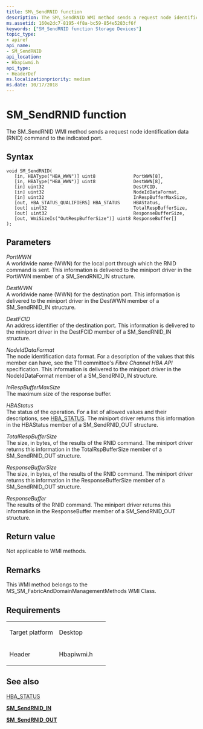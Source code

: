 ```yaml
---
title: SM\_SendRNID function
description: The SM\_SendRNID WMI method sends a request node identification data (RNID) command to the indicated port.
ms.assetid: 160e2dc7-8195-4f8a-bc59-854e5283cf6f
keywords: ["SM_SendRNID function Storage Devices"]
topic_type:
- apiref
api_name:
- SM_SendRNID
api_location:
- Hbapiwmi.h
api_type:
- HeaderDef
ms.localizationpriority: medium
ms.date: 10/17/2018
---
```


# SM\_SendRNID function


The SM\_SendRNID WMI method sends a request node identification data (RNID) command to the indicated port.

Syntax
------

```ManagedCPlusPlus
void SM_SendRNID(
   [in, HBAType("HBA_WWN")] uint8              PortWWN[8],
   [in, HBAType("HBA_WWN")] uint8              DestWWN[8],
   [in] uint32                                 DestFCID,
   [in] uint32                                 NodeIdDataFormat,
   [in] uint32                                 InRespBufferMaxSize,
   [out, HBA_STATUS_QUALIFIERS] HBA_STATUS     HBAStatus,
   [out] uint32                                TotalRespBufferSize,
   [out] uint32                                ResponseBufferSize,
   [out, WmiSizeIs("OutRespBufferSize")] uint8 ResponseBuffer[]
);
```

Parameters
----------

*PortWWN*   
A worldwide name (WWN) for the local port through which the RNID command is sent. This information is delivered to the miniport driver in the PortWWN member of a SM\_SendRNID\_IN structure.

*DestWWN*   
A worldwide name (WWN) for the destination port. This information is delivered to the miniport driver in the DestWWN member of a SM\_SendRNID\_IN structure.

*DestFCID*   
An address identifier of the destination port. This information is delivered to the miniport driver in the DestFCID member of a SM\_SendRNID\_IN structure.

*NodeIdDataFormat*   
The node identification data format. For a description of the values that this member can have, see the T11 committee's *Fibre Channel HBA API* specification. This information is delivered to the miniport driver in the NodeIdDataFormat member of a SM\_SendRNID\_IN structure.

*InRespBufferMaxSize*   
The maximum size of the response buffer.

*HBAStatus*   
The status of the operation. For a list of allowed values and their descriptions, see [HBA\_STATUS](hba-status.md). The miniport driver returns this information in the HBAStatus member of a SM\_SendRNID\_OUT structure.

*TotalRespBufferSize*   
The size, in bytes, of the results of the RNID command. The miniport driver returns this information in the TotalRspBufferSize member of a SM\_SendRNID\_OUT structure.

*ResponseBufferSize*   
The size, in bytes, of the results of the RNID command. The miniport driver returns this information in the ResponseBufferSize member of a SM\_SendRNID\_OUT structure.

*ResponseBuffer*   
The results of the RNID command. The miniport driver returns this information in the ResponseBuffer member of a SM\_SendRNID\_OUT structure.

Return value
------------

Not applicable to WMI methods.

Remarks
-------

This WMI method belongs to the MS\_SM\_FabricAndDomainManagementMethods WMI Class.

Requirements
------------

<table>
<colgroup>
<col width="50%" />
<col width="50%" />
</colgroup>
<tbody>
<tr class="odd">
<td align="left"><p>Target platform</p></td>
<td align="left">Desktop</td>
</tr>
<tr class="even">
<td align="left"><p>Header</p></td>
<td align="left">Hbapiwmi.h</td>
</tr>
</tbody>
</table>

## <span id="see_also"></span>See also


[HBA\_STATUS](hba-status.md)

[**SM\_SendRNID\_IN**](https://msdn.microsoft.com/library/windows/hardware/ff566308)

[**SM\_SendRNID\_OUT**](https://msdn.microsoft.com/library/windows/hardware/ff566310)

 

 






